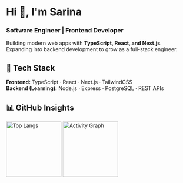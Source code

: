 <h1  >Hi 👋, I'm Sarina</h1>
<h3  >Software Engineer | Frontend Developer</h3>
<p  >
  Building modern web apps with <b>TypeScript, React, and Next.js</b>.<br/>
  Expanding into backend development to grow as a full-stack engineer.
</p>


## 🚀 Tech Stack  
**Frontend:** TypeScript · React · Next.js · TailwindCSS  
**Backend (Learning):** Node.js · Express · PostgreSQL · REST APIs  


## 📊 GitHub Insights  
<p  >
  <img src="https://github-readme-stats.vercel.app/api/top-langs/?username=Sarina-R&layout=donut&theme=github_dark&hide_border=true" alt="Top Langs" height="150"/>
  <img src="https://github-readme-activity-graph.vercel.app/graph?username=Sarina-R&theme=github-compact&hide_border=true" alt="Activity Graph" height="150"/>
</p>


